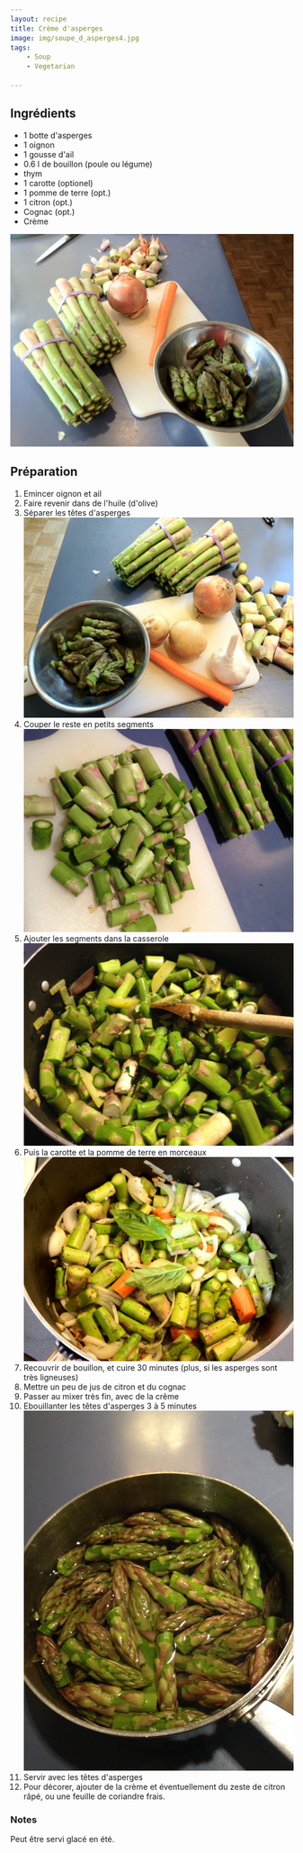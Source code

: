 ```yaml
---
layout: recipe
title: Crème d'asperges 
image: img/soupe_d_asperges4.jpg
tags:
    - Soup
    - Vegetarian

---
```


## Ingrédients

* 1 botte d'asperges
* 1 oignon
* 1 gousse d'ail
* 0.6 l de bouillon (poule ou légume)
* thym
* 1 carotte (optionel)
* 1 pomme de terre (opt.)
* 1 citron (opt.)
* Cognac (opt.)
* Crème  

![image](img/soupe_d_asperges5.jpg)

## Préparation

1. Emincer oignon et ail
2. Faire revenir dans de l'huile (d'olive)
3. Séparer les têtes d'asperges   
![image](img/soupe_d_asperges6.jpg)
4. Couper le reste en petits segments  
![image](img/soupe_d_asperges2.jpg)
5. Ajouter les segments dans la casserole   
![image](img/soupe_d_asperges3.jpg)
6. Puis la carotte et la pomme de terre en morceaux   
![image](img/soupe_d_asperges7.jpg)
7. Recouvrir de bouillon, et cuire 30 minutes (plus, si les asperges sont très ligneuses)
8. Mettre un peu de jus de citron et du cognac
9. Passer au mixer très fin, avec de la crême
10. Ebouillanter les têtes d'asperges 3 à 5 minutes   
![image](img/soupe_d_asperges1.jpg)
11. Servir avec les têtes d'asperges
12. Pour décorer, ajouter de la crème et éventuellement du zeste de citron râpé, ou une feuille de coriandre frais.

### Notes

Peut être servi glacé en été.


